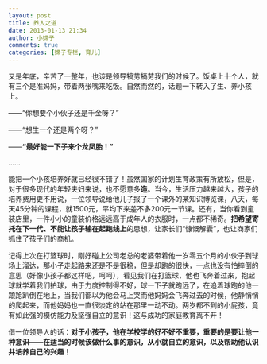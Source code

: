 ```yaml
---
layout: post
title: 养人之道
date: 2013-01-13 21:34
author: 小嫦子
comments: true
categories: [嫦子专栏, 育儿]
---
```

又是年底，辛苦了一整年，也该是领导犒劳犒劳我们的时候了。饭桌上十个人，就有三个是准妈妈，带着两张嘴来吃饭。自然而然的，话题一下转入了生、养小孩上。

——“你想要个小伙子还是千金呀？”

——“想生一个还是两个呀？”

——<strong>“最好能一下子来个龙凤胎！”</strong>

……

<!--more-->

能把一个小孩培养好就已经很不错了！虽然国家的计划生育政策有所放松，但是，对于很多现代的年轻夫妇来说，也不愿意多<strong>造</strong>。当今，生活压力越来越大，孩子的培养费用更不用说，一位领导说给他儿子报了一个课外的某知识博览课，八天，每天45分钟的课程，就1500元，平均下来差不多200元一节课。还有，当你看到童装店里，一件小小的童装价格远远高于成年人的衣服时，一点都不稀奇。<strong>把希望寄托在下一代、不能让孩子输在起跑线上</strong>的思想，让家长们“慷慨解囊”，也让商家们抓住了孩子们的商机。

记得上次在打篮球时，刚好碰上公司老总的老婆带着他一岁零五个月的小伙子到球场上溜达，那小子走起路来还是不是很稳，但是却跑的很快，一点也没有怕摔倒的意思（好像小孩子都这样吧，呵呵），看见我们在打篮球，他也飞奔着过来，抱起球就学着我们拍球，由于力度控制得不好，球一下子就跑远了，在追着球跑的他一踉跄趴倒在地上，当我们都以为他会马上哭而他妈妈会飞奔过去的时候，他静悄悄的爬起来，而他妈妈也一直很淡定的站在那里一动不动。两岁都不到的小屁孩，竟有如此强的模仿能力及坚强自立的意识！这与成功的家庭教育离不开！

借一位领导人的话：<strong>对于小孩子，他在学校学的好不好不重要，重要的是要让他一种意识——在适当的时候该做什么事的意识，从小就自立的意识，以及帮助他认识并培养自己的兴趣！</strong>
